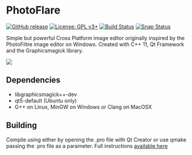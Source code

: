 # PhotoFlare

[![GitHub release](https://img.shields.io/badge/Release-1.4.0-green.svg)](https://github.com/PhotoFlare/photoflare/releases)
[![License: GPL v3+](https://img.shields.io/badge/License-GPL-yellowgreen.svg)](http://www.gnu.org/licenses/gpl-3.0)
[![Build Status](https://img.shields.io/badge/Build-Passing-brightgreen.svg)](https://travis-ci.org/PhotoFlare.io/photoflare)
[![Snap Status](https://build.snapcraft.io/badge/PhotoFlare/photoflare.svg)](https://build.snapcraft.io/user/PhotoFlare/photoflare)

Simple but powerful Cross Platform image editor originally inspired by the PhotoFiltre image editor on Windows. Created with C++ 11, Qt Framework and the Graphicsmagick library.

<img src="http://photoflare.io/preview.png">

## Dependencies
* libgraphicsmagick++-dev
* qt5-default (Ubuntu only)
* G++ on Linux, MinGW on Windows or Clang on MacOSX

## Building
Compile using either by opening the .pro file with Qt Creator or use qmake passing the .pro file as a parameter. Full instructions  <a href="http://photoflare.io/contributing/building-the-source/">available here</a>
